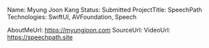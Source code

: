 Name: Myung Joon Kang
Status: Submitted
ProjectTitle: SpeechPath
Technologies: SwiftUI, AVFoundation, Speech

AboutMeUrl: https://myungjoon.com
SourceUrl:
VideoUrl: https://speechpath.site

<!---
EXAMPLE
Name<required>: John Appleseed
Status<required>: Submitted <or> Winner <or> Distinguished <or> Rejected
ProjectTitle: The Accessibility Rose
Technologies<4 maximum>: SwiftUI, RealityKit, CoreGraphic 

AboutMeUrl: https://linkedin.com/in/johnappleseed <
SourceUrl: https://github.com/johnappleseed/wwdc2025
VideoUrl: https://youtu.be/ABCDE123456

Please note that only Name and Status are mandatory fields. The other fields are optional.
-->
